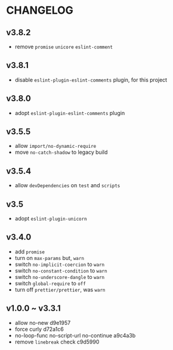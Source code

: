 # CHANGELOG

## v3.8.2

- remove `promise` `unicore` `eslint-comment`

## v3.8.1

- disable `eslint-plugin-eslint-comments` plugin, for this project

## v3.8.0

- adopt `eslint-plugin-eslint-comments` plugin

## v3.5.5

- allow `import/no-dynamic-require`
- move `no-catch-shadow` to legacy build

## v3.5.4

- allow `devDependencies` on `test` and `scripts`

## v3.5

- adopt `eslint-plugin-unicorn`

## v3.4.0

- add `promise`
- turn on `max-params` but, `warn`
- switch `no-implicit-coercion` to `warn`
- switch `no-constant-condition` to `warn`
- switch `no-underscore-dangle` to `warn`
- switch `global-require` to `off`
- turn off `prettier/prettier`, was `warn`

## v1.0.0 ~ v3.3.1

- allow no-new d9e1957
- force curly d72a1c6
- no-loop-func no-script-url no-continue a9c4a3b
- remove `linebreak` check c9d5990
